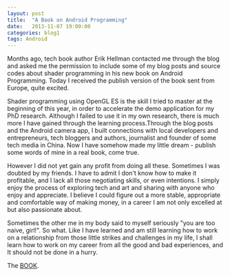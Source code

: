 ```yaml
---
layout: post
title:  "A Book on Android Programming"
date:   2013-11-07 19:00:00
categories: blog1
tags: Android
---
```


Months ago, tech book author Erik Hellman contacted me through the blog and asked me the permission to include some of my blog posts and source codes about shader programming in his new book on Android Programming. Today I received the publish version of the book sent from Europe, quite excited.

Shader programming using OpenGL ES is the skill I tried to master at the beginning of this year, in order to accelerate the demo application for my PhD research. Although I failed to use it in my own research, there is much more I have gained through the learning process.Through the blog posts and the Android camera app, I built connections with local developers and entrepreneurs, tech bloggers and authors, journalist and founder of some tech media in China. Now I have somehow made my little dream - publish some words of mine in a real book, come true.

However I did not yet gain any profit from doing all these. Sometimes I was doubted by my friends. I have to admit I don't know how to make it profitable, and I lack all those negotiating skills, or even intentions. I simply enjoy the process of exploring tech and art and sharing with anyone who enjoy and appreciate. I believe I could figure out a more stable, appropriate and comfortable way of making money, in a career I am not only excelled at but also passionate about. 

Sometimes the other me in my body said to myself seriously "you are too naive, girl!". So what. Like I have learned and am still learning how to work on a relationship from those little strikes and challenges in my life, I shall learn how to work on my career from all the good and bad experiences, and It should not be done in a hurry.

The [BOOK](http://www.amazon.com/Android-Programming-Pushing-Erik-Hellman/dp/1118717376/ref=sr_1_1?ie=UTF8&qid=1383841012&sr=8-1&keywords=android+programming+pushing+the+limits).